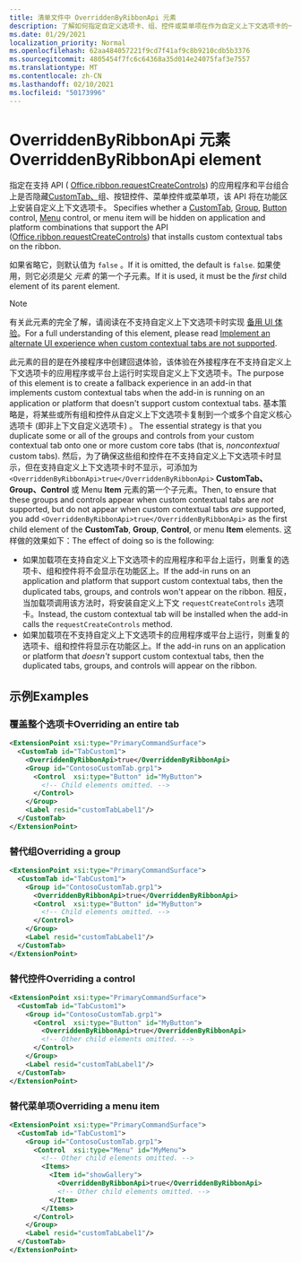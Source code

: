 ```yaml
---
title: 清单文件中 OverriddenByRibbonApi 元素
description: 了解如何指定自定义选项卡、组、控件或菜单项在作为自定义上下文选项卡的一部分时不应显示。
ms.date: 01/29/2021
localization_priority: Normal
ms.openlocfilehash: 62aa484057221f9cd7f41af9c8b9210cdb5b3376
ms.sourcegitcommit: 4805454f7fc6c64368a35d014e24075faf3e7557
ms.translationtype: MT
ms.contentlocale: zh-CN
ms.lasthandoff: 02/10/2021
ms.locfileid: "50173996"
---
```

# <a name="overriddenbyribbonapi-element"></a><span data-ttu-id="0b1b9-103">OverriddenByRibbonApi 元素</span><span class="sxs-lookup"><span data-stu-id="0b1b9-103">OverriddenByRibbonApi element</span></span>

<span data-ttu-id="0b1b9-104">指定在支持 API ([](group.md) [Office.ribbon.requestCreateControls](/javascript/api/office/office.ribbon?view=common-js&preserve-view=true#requestCreateControls-tabDefinition-)) 的应用程序和平台组合上是否隐藏[CustomTab、](customtab.md)组、按钮控件、菜单控件或菜单项，该 API 将在功能区上安装自定义上下文选项卡。 [](control.md#button-control) [](control.md#menu-dropdown-button-controls)</span><span class="sxs-lookup"><span data-stu-id="0b1b9-104">Specifies whether a [CustomTab](customtab.md), [Group](group.md), [Button](control.md#button-control) control, [Menu](control.md#menu-dropdown-button-controls) control, or menu item will be hidden on application and platform combinations that support the API ([Office.ribbon.requestCreateControls](/javascript/api/office/office.ribbon?view=common-js&preserve-view=true#requestCreateControls-tabDefinition-)) that installs custom contextual tabs on the ribbon.</span></span>

<span data-ttu-id="0b1b9-105">如果省略它，则默认值为 `false` 。</span><span class="sxs-lookup"><span data-stu-id="0b1b9-105">If it is omitted, the default is `false`.</span></span> <span data-ttu-id="0b1b9-106">如果使用，则它必须是父 *元素* 的第一个子元素。</span><span class="sxs-lookup"><span data-stu-id="0b1b9-106">If it is used, it must be the *first* child element of its parent element.</span></span>

> [!NOTE]
> <span data-ttu-id="0b1b9-107">有关此元素的完全了解，请阅读在不支持自定义上下文选项卡时实现 [备用 UI 体验](../../design/contextual-tabs.md#implement-an-alternate-ui-experience-when-custom-contextual-tabs-are-not-supported)。</span><span class="sxs-lookup"><span data-stu-id="0b1b9-107">For a full understanding of this element, please read [Implement an alternate UI experience when custom contextual tabs are not supported](../../design/contextual-tabs.md#implement-an-alternate-ui-experience-when-custom-contextual-tabs-are-not-supported).</span></span>

<span data-ttu-id="0b1b9-108">此元素的目的是在外接程序中创建回退体验，该体验在外接程序在不支持自定义上下文选项卡的应用程序或平台上运行时实现自定义上下文选项卡。</span><span class="sxs-lookup"><span data-stu-id="0b1b9-108">The purpose of this element is to create a fallback experience in an add-in that implements custom contextual tabs when the add-in is running on an application or platform that doesn't support custom contextual tabs.</span></span> <span data-ttu-id="0b1b9-109">基本策略是，将某些或所有组和控件从自定义上下文选项卡复制到一个或多个自定义核心选项卡 (即非上下文自定义选项卡) 。 </span><span class="sxs-lookup"><span data-stu-id="0b1b9-109">The essential strategy is that you duplicate some or all of the groups and controls from your custom contextual tab onto one or more custom core tabs (that is, *noncontextual* custom tabs).</span></span> <span data-ttu-id="0b1b9-110">然后，为了确保这些组和控件在不支持自定义上下文选项卡时显示，但在支持自定义上下文选项卡时不显示，可添加为 `<OverriddenByRibbonApi>true</OverriddenByRibbonApi>` **CustomTab、Group、Control** 或 Menu **Item** 元素的第一个子元素。</span><span class="sxs-lookup"><span data-stu-id="0b1b9-110">Then, to ensure that these groups and controls appear when custom contextual tabs are *not* supported, but do not appear when custom contextual tabs *are* supported, you add `<OverriddenByRibbonApi>true</OverriddenByRibbonApi>` as the first child element of the **CustomTab**, **Group**, **Control**, or menu **Item** elements.</span></span> <span data-ttu-id="0b1b9-111">这样做的效果如下：</span><span class="sxs-lookup"><span data-stu-id="0b1b9-111">The effect of doing so is the following:</span></span>

- <span data-ttu-id="0b1b9-112">如果加载项在支持自定义上下文选项卡的应用程序和平台上运行，则重复的选项卡、组和控件将不会显示在功能区上。</span><span class="sxs-lookup"><span data-stu-id="0b1b9-112">If the add-in runs on an application and platform that support custom contextual tabs, then the duplicated tabs, groups, and controls won't appear on the ribbon.</span></span> <span data-ttu-id="0b1b9-113">相反，当加载项调用该方法时，将安装自定义上下文 `requestCreateControls` 选项卡。</span><span class="sxs-lookup"><span data-stu-id="0b1b9-113">Instead, the custom contextual tab will be installed when the add-in calls the `requestCreateControls` method.</span></span>
- <span data-ttu-id="0b1b9-114">如果加载项在不支持自定义上下文选项卡的应用程序或平台上运行，则重复的选项卡、组和控件将显示在功能区上。</span><span class="sxs-lookup"><span data-stu-id="0b1b9-114">If the add-in runs on an application or platform that *doesn't* support custom contextual tabs, then the duplicated tabs, groups, and controls will appear on the ribbon.</span></span>

## <a name="examples"></a><span data-ttu-id="0b1b9-115">示例</span><span class="sxs-lookup"><span data-stu-id="0b1b9-115">Examples</span></span>

### <a name="overriding-an-entire-tab"></a><span data-ttu-id="0b1b9-116">覆盖整个选项卡</span><span class="sxs-lookup"><span data-stu-id="0b1b9-116">Overriding an entire tab</span></span>

```xml
<ExtensionPoint xsi:type="PrimaryCommandSurface">
  <CustomTab id="TabCustom1">
    <OverriddenByRibbonApi>true</OverriddenByRibbonApi>
    <Group id="ContosoCustomTab.grp1">
      <Control  xsi:type="Button" id="MyButton">
        <!-- Child elements omitted. -->
      </Control>
    </Group>
    <Label resid="customTabLabel1"/>
  </CustomTab>
</ExtensionPoint>
```

### <a name="overriding-a-group"></a><span data-ttu-id="0b1b9-117">替代组</span><span class="sxs-lookup"><span data-stu-id="0b1b9-117">Overriding a group</span></span>

```xml
<ExtensionPoint xsi:type="PrimaryCommandSurface">
  <CustomTab id="TabCustom1">
    <Group id="ContosoCustomTab.grp1">
      <OverriddenByRibbonApi>true</OverriddenByRibbonApi>
      <Control  xsi:type="Button" id="MyButton">
        <!-- Child elements omitted. -->
      </Control>
    </Group>
    <Label resid="customTabLabel1"/>
  </CustomTab>
</ExtensionPoint>
```

### <a name="overriding-a-control"></a><span data-ttu-id="0b1b9-118">替代控件</span><span class="sxs-lookup"><span data-stu-id="0b1b9-118">Overriding a control</span></span>

```xml
<ExtensionPoint xsi:type="PrimaryCommandSurface">
  <CustomTab id="TabCustom1">
    <Group id="ContosoCustomTab.grp1">
      <Control  xsi:type="Button" id="MyButton">
        <OverriddenByRibbonApi>true</OverriddenByRibbonApi>
        <!-- Other child elements omitted. -->
      </Control>
    </Group>
    <Label resid="customTabLabel1"/>
  </CustomTab>
</ExtensionPoint>
```

### <a name="overriding-a-menu-item"></a><span data-ttu-id="0b1b9-119">替代菜单项</span><span class="sxs-lookup"><span data-stu-id="0b1b9-119">Overriding a menu item</span></span>


```xml
<ExtensionPoint xsi:type="PrimaryCommandSurface">
  <CustomTab id="TabCustom1">
    <Group id="ContosoCustomTab.grp1">
      <Control  xsi:type="Menu" id="MyMenu">
        <!-- Other child elements omitted. -->
        <Items>
          <Item id="showGallery">
            <OverriddenByRibbonApi>true</OverriddenByRibbonApi>
            <!-- Other child elements omitted. -->
          </Item>
        </Items>
      </Control>
    </Group>
    <Label resid="customTabLabel1"/>
  </CustomTab>
</ExtensionPoint>
```
